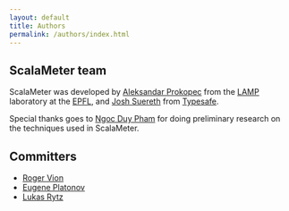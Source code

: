 ```yaml
---
layout: default
title: Authors
permalink: /authors/index.html
---
```


## ScalaMeter team

ScalaMeter was developed by [Aleksandar Prokopec](http://people.epfl.ch/aleksandar.prokopec) from the [LAMP](http://lamp.epfl.ch/) laboratory at the [EPFL](http://epfl.ch/),
and [Josh Suereth](http://jsuereth.com/) from [Typesafe](http://typesafe.com/).

Special thanks goes to [Ngoc Duy Pham](https://github.com/ngocduy-pham) for doing preliminary research
on the techniques used in ScalaMeter.

## Committers

- [Roger Vion](https://github.com/vrepfl)
- [Eugene Platonov](https://github.com/jozic)
- [Lukas Rytz](https://github.com/lrytz)



